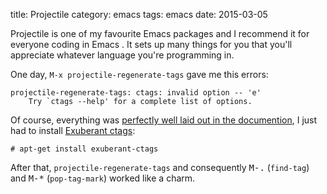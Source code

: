 title: Projectile
category: emacs
tags: emacs
date: 2015-03-05

Projectile is one of my favourite Emacs packages and I recommend it
for everyone coding in Emacs . It sets up many things for you that you'll
appreciate whatever language you're programming in. 

One day, ```M-x projectile-regenerate-tags``` gave me this errors:

```
projectile-regenerate-tags: ctags: invalid option -- 'e'
    Try `ctags --help' for a complete list of options.
```

Of course, everything was
[perfectly well laid out in the documention](https://github.com/bbatsov/projectile/blob/master/README.md),
I just had to install
[Exuberant ctags](http://ctags.sourceforge.net/):

```
# apt-get install exuberant-ctags
```

After that, `projectile-regenerate-tags` and consequently
<kbd>M-.</kbd> (`find-tag`) and <kbd>M-*</kbd> (`pop-tag-mark`) worked
like a charm.
